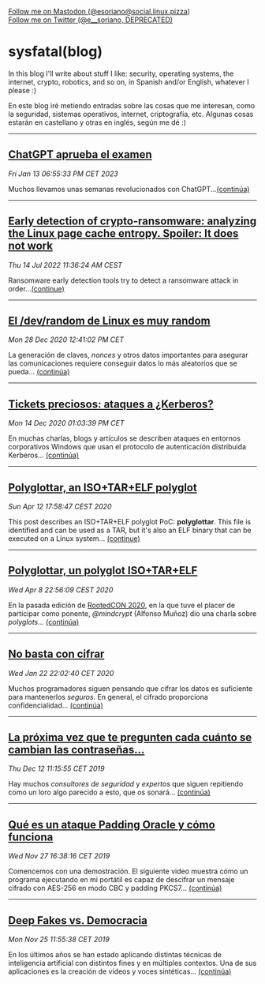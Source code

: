 <a href="https://social.linux.pizza/@esoriano" data-show-count="false">Follow me on Mastodon (@esoriano@social.linux.pizza)</a>
<br>
<a href="https://twitter.com/e__soriano?ref_src=twsrc%5Etfw" class="twitter-follow-button" data-show-count="false">Follow me on Twitter (@e__soriano, DEPRECATED)</a>

# sysfatal(blog)

In this blog I'll write about stuff I like: security, operating systems, the internet, crypto, robotics, and so on, in Spanish and/or English, whatever I please :)

En este blog iré metiendo entradas sobre las cosas que me interesan, como la seguridad, sistemas operativos, internet, criptografía, etc. Algunas cosas estarán en castellano y otras en inglés, según me dé  :)

---

## [ChatGPT aprueba el examen](examchatgpt.html)
_Fri Jan 13 06:55:33 PM CET 2023_

Muchos llevamos unas semanas revolucionados con ChatGPT...[(continúa)](examchatgpt.html)

---

## [Early detection of crypto-ransomware: analyzing the Linux page cache entropy. Spoiler: It does not work](tindalos.html)
_Thu 14 Jul 2022 11:36:24 AM CEST_

Ransomware early detection tools try to detect a ransomware attack in order...[(continue)](tindalos.html)

---

## [El /dev/random de Linux es muy random](random.html)
_Mon 28 Dec 2020 12:41:02 PM CET_

La generación de claves, *nonces* y otros datos importantes para
asegurar las comunicaciones requiere conseguir datos lo más aleatorios
que se pueda... [(continúa)](random.html)

---

## [Tickets preciosos: ataques a ¿Kerberos?](tickets.html)
_Mon 14 Dec 2020 01:03:39 PM CET_

En muchas charlas, blogs y artículos se describen
ataques en entornos corporativos Windows que usan el protocolo de
autenticación distribuida Kerberos... [(continúa)](tickets.html)

---

## [Polyglottar, an ISO+TAR+ELF polyglot](polyglottar-en.html)
_Sun Apr 12 17:58:47 CEST 2020_

This post describes an ISO+TAR+ELF polyglot PoC: **polyglottar**. This file
is identified and can be used as a TAR, but it's also an ELF binary that
can be executed on a Linux system... [(continue)](polyglottar-en.html)

---

## [Polyglottar, un polyglot ISO+TAR+ELF](polyglottar.html)
_Wed Apr  8 22:56:09 CEST 2020_

En la pasada edición de [RootedCON 2020](https://www.rootedcon.com/archive/rooted2020/),
en la que tuve el placer de participar como ponente,
_@mindcrypt_ (Alfonso Muñoz) dio una charla sobre *polyglots*... [(continúa)](polyglottar.html)

---

## [No basta con cifrar](maleable.html)
_Wed Jan 22 22:02:40 CET 2020_

Muchos programadores siguen pensando que cifrar los datos
es suficiente para mantenerlos _seguros_. En general, el
cifrado proporciona confidencialidad... [(continúa)](maleable.html)

---

## [La próxima vez que te pregunten cada cuánto se cambian las contraseñas...](passwords.html)
_Thu Dec 12 11:15:55 CET 2019_

Hay muchos _consultores de seguridad_ y _expertos_ que siguen repitiendo como un loro algo parecido a esto, que os sonará... [(continúa)](passwords.html)

---

## [Qué es un ataque Padding Oracle y cómo funciona](oracle.html)
_Wed Nov 27 16:38:16 CET 2019_

Comencemos con una demostración. El siguiente video muestra cómo un programa ejecutando en mi portátil es capaz de descifrar un mensaje cifrado con AES-256 en modo CBC y padding PKCS7... [(continúa)](oracle.html)

---

## [Deep Fakes vs. Democracia](deepfakes.html)
_Mon Nov 25 11:55:38 CET 2019_

En los últimos años se han estado aplicando distintas técnicas de inteligencia artificial con distintos fines y en múltiples contextos. Una de sus aplicaciones es la creación de vídeos y voces sintéticas... [(continúa)](deepfakes.html)
